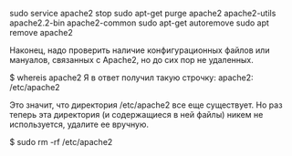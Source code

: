 sudo service apache2 stop
sudo apt-get purge apache2 apache2-utils apache2.2-bin apache2-common
sudo apt-get autoremove
sudo apt remove apache2


Наконец, надо проверить наличие конфигурационных файлов или мануалов, связанных с Apache2, но до сих пор не удаленных.

$ whereis apache2
Я в ответ получил такую строчку: apache2: /etc/apache2

Это значит, что директория /etc/apache2 все еще существует. 
Но раз теперь эта директория (и содержащиеся в ней файлы) никем не используется, удалите ее вручную.

$ sudo rm -rf /etc/apache2